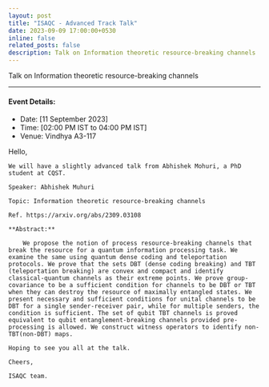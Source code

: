 ```yaml
---
layout: post
title: "ISAQC - Advanced Track Talk"
date: 2023-09-09 17:00:00+0530
inline: false
related_posts: false
description: Talk on Information theoretic resource-breaking channels
---
```

Talk on Information theoretic resource-breaking channels

***
<!--more--> 
#### Event Details:

<ul>
    <li> Date: [11 September 2023]</li>
    <li> Time: [02:00 PM IST to 04:00 PM IST] </li>
    <li> Venue: Vindhya A3-117 </li>
</ul>

<p>
    Hello, 

    We will have a slightly advanced talk from Abhishek Mohuri, a PhD student at CQST.

    Speaker: Abhishek Muhuri

    Topic: Information theoretic resource-breaking channels

    Ref. https://arxiv.org/abs/2309.03108

    **Abstract:**

        We propose the notion of process resource-breaking channels that break the resource for a quantum information processing task. We examine the same using quantum dense coding and teleportation protocols. We prove that the sets DBT (dense coding breaking) and TBT (teleportation breaking) are convex and compact and identify classical-quantum channels as their extreme points. We prove group-covariance to be a sufficient condition for channels to be DBT or TBT when they can destroy the resource of maximally entangled states. We present necessary and sufficient conditions for unital channels to be DBT for a single sender-receiver pair, while for multiple senders, the condition is sufficient. The set of qubit TBT channels is proved equivalent to qubit entanglement-breaking channels provided pre-processing is allowed. We construct witness operators to identify non-TBT(non-DBT) maps. 

    Hoping to see you all at the talk.

    Cheers,

    ISAQC team. 
</p>

